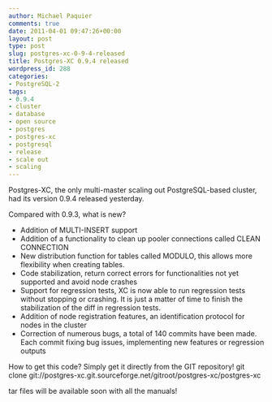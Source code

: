 ```yaml
---
author: Michael Paquier
comments: true
date: 2011-04-01 09:47:26+00:00
layout: post
type: post
slug: postgres-xc-0-9-4-released
title: Postgres-XC 0.9.4 released
wordpress_id: 288
categories:
- PostgreSQL-2
tags:
- 0.9.4
- cluster
- database
- open source
- postgres
- postgres-xc
- postgresql
- release
- scale out
- scaling
---
```


Postgres-XC, the only multi-master scaling out PostgreSQL-based cluster, had its version 0.9.4 released yesterday.

Compared with 0.9.3, what is new?

  * Addition of MULTI-INSERT support
  * Addition of a functionality to clean up pooler connections called CLEAN CONNECTION
  * New distribution function for tables called MODULO, this allows more flexibility when creating tables.
  * Code stabilization, return correct errors for functionalities not yet supported and avoid node crashes
  * Support for regression tests, XC is now able to run regression tests without stopping or crashing. It is just a matter of time to finish the stabilization of the diff in regression tests.
  * Addition of node registration features, an identification protocol for nodes in the cluster
  * Correction of numerous bugs, a total of 140 commits have been made. Each commit fixing bug issues, implementing new features or regression outputs

How to get this code? Simply get it directly from the GIT repository!
    git clone git://postgres-xc.git.sourceforge.net/gitroot/postgres-xc/postgres-xc

tar files will be available soon with all the manuals!
